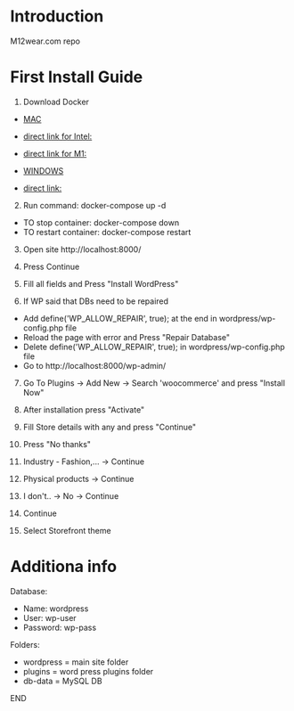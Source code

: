 # Introduction 
M12wear.com repo

# First Install Guide
1.	Download Docker
 - [MAC](https://docs.docker.com/desktop/mac/install/)
 - [direct link for Intel:](https://desktop.docker.com/mac/main/amd64/Docker.dmg?utm_source=docker&utm_medium=webreferral&utm_campaign=docs-driven-download-mac-amd64)
 - [direct link for M1:](https://desktop.docker.com/mac/main/arm64/Docker.dmg?utm_source=docker&utm_medium=webreferral&utm_campaign=docs-driven-download-mac-arm64) 
 
 - [WINDOWS](https://docs.docker.com/desktop/windows/install/)
 - [direct link:](https://desktop.docker.com/win/main/amd64/Docker%20Desktop%20Installer.exe) 

2.	Run command: docker-compose up -d
 - TO stop container: docker-compose down
 - TO restart container: docker-compose restart

3.	Open site http://localhost:8000/

4.  Press Continue

5.  Fill all fields and Press "Install WordPress"

6.  If WP said that DBs need to be repaired
 - Add define('WP_ALLOW_REPAIR', true); at the end in wordpress/wp-config.php file
 - Reload the page with error and Press "Repair Database"
 - Delete define('WP_ALLOW_REPAIR', true); in wordpress/wp-config.php file
 - Go to http://localhost:8000/wp-admin/

7. Go To Plugins -> Add New -> Search 'woocommerce' and press "Install Now"

8. After installation press "Activate"

9. Fill Store details with any and press "Continue"

10. Press "No thanks"

11. Industry - Fashion,... -> Continue

12. Physical products -> Continue

13. I don't.. -> No -> Continue

14. Continue

15. Select Storefront theme

# Additiona info

Database:
 - Name: wordpress
 - User: wp-user
 - Password: wp-pass

Folders:
 - wordpress = main site folder
 - plugins = word press plugins folder
 - db-data = MySQL DB

 END